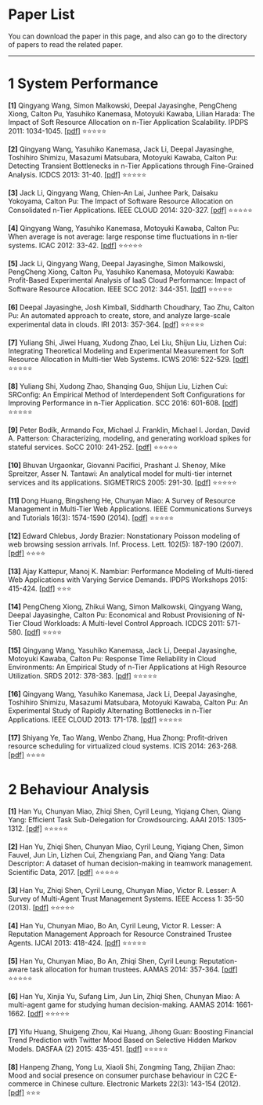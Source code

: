 # Paper List

You can download the paper in this page, and also can go to the directory of papers to read the related paper.

---------------------------------------

# 1 System Performance
**[1]** Qingyang Wang, Simon Malkowski, Deepal Jayasinghe, PengCheng Xiong, Calton Pu, Yasuhiko Kanemasa, Motoyuki Kawaba, Lilian Harada: The Impact of Soft Resource Allocation on n-Tier Application Scalability. IPDPS 2011: 1034-1045. [[pdf]](https://raw.githubusercontent.com/ZXD0328/paper/master/papers/system-performance/IPDPS-2011-The%20Impact%20of%20Soft%20Resource%20Allocation%20on%20n-Tier%20Application%20Scalability.pdf) :star::star::star::star::star:

**[2]** Qingyang Wang, Yasuhiko Kanemasa, Jack Li, Deepal Jayasinghe, Toshihiro Shimizu, Masazumi Matsubara, Motoyuki Kawaba, Calton Pu: Detecting Transient Bottlenecks in n-Tier Applications through Fine-Grained Analysis. ICDCS 2013: 31-40. [[pdf]](https://raw.githubusercontent.com/ZXD0328/paper/master/papers/system-performance/ICDCS-2013-Detecting%20Transient%20Bottlenecks%20in%20n-Tier%20Applications%20through%20Fine-Grained%20Analysis.pdf) :star::star::star::star::star:

**[3]** Jack Li, Qingyang Wang, Chien-An Lai, Junhee Park, Daisaku Yokoyama, Calton Pu:
The Impact of Software Resource Allocation on Consolidated n-Tier Applications. IEEE CLOUD 2014: 320-327. [[pdf]](https://raw.githubusercontent.com/ZXD0328/paper/master/papers/system-performance/Cloud-2014-The%20Impact%20of%20Software%20Resource%20Allocation%20on%20Consolidated%20n-Tier%20Applications.pdf) :star::star::star::star::star:

**[4]** Qingyang Wang, Yasuhiko Kanemasa, Motoyuki Kawaba, Calton Pu:
When average is not average: large response time fluctuations in n-tier systems. ICAC 2012: 33-42. [[pdf]](https://raw.githubusercontent.com/ZXD0328/paper/master/papers/system-performance/2012-ICAC-When%20Average%20is%20Not%20Average_%20Large%20Response%20Time%20Fluctuations%20in%20n-Tier%20Systems.pdf) :star::star::star::star::star:

**[5]** Jack Li, Qingyang Wang, Deepal Jayasinghe, Simon Malkowski, PengCheng Xiong, Calton Pu, Yasuhiko Kanemasa, Motoyuki Kawaba: Profit-Based Experimental Analysis of IaaS Cloud Performance: Impact of Software Resource Allocation. IEEE SCC 2012: 344-351. [[pdf]](https://raw.githubusercontent.com/ZXD0328/paper/master/papers/system-performance/2012-SCC-Profit-Based%20Experimental%20Analysis%20of%20IaaS%20Cloud%20Performance_%20Impact%20of%20Software%20Resource%20Allocation.pdf) :star::star::star::star::star:

**[6]** Deepal Jayasinghe, Josh Kimball, Siddharth Choudhary, Tao Zhu, Calton Pu: An automated approach to create, store, and analyze large-scale experimental data in clouds. IRI 2013: 357-364. [[pdf]](https://raw.githubusercontent.com/ZXD0328/paper/master/papers/system-performance/2013-iri-An%20Automated%20Approach%20to%20Create%2C%20Store%2C%20and%20Analyze%20Large-scale%20Experimental%20Data%20in%20Clouds.pdf) :star::star::star::star::star:

**[7]** Yuliang Shi, Jiwei Huang, Xudong Zhao, Lei Liu, Shijun Liu, Lizhen Cui: Integrating Theoretical Modeling and Experimental Measurement for Soft Resource Allocation in Multi-tier Web Systems. ICWS 2016: 522-529. [[pdf]](https://raw.githubusercontent.com/ZXD0328/paper/master/papers/system-performance/ICWS-2016-Integrating%20Theoretical%20Modeling%20and%20Experimental%20Measurement%20for%20Soft%20Resource%20Allocation%20in%20Multi-Tier%20Web%20Systems.pdf) :star::star::star::star::star:

**[8]** Yuliang Shi, Xudong Zhao, Shanqing Guo, Shijun Liu, Lizhen Cui: SRConfig: An Empirical Method of Interdependent Soft Configurations for Improving Performance in n-Tier Application. SCC 2016: 601-608. [[pdf]](https://raw.githubusercontent.com/ZXD0328/paper/master/papers/system-performance/SCC-2016-SRConfig_An%20Empirical%20Method%20of%20Interdependent%20Soft%20Configurations%20for%20Improving%20Performance%20in%20n-Tier%20Application.pdf) :star::star::star::star::star:

**[9]** Peter Bodík, Armando Fox, Michael J. Franklin, Michael I. Jordan, David A. Patterson: Characterizing, modeling, and generating workload spikes for stateful services. SoCC 2010: 241-252. [[pdf]](https://raw.githubusercontent.com/ZXD0328/paper/master/papers/system-performance/2010-SoCC10-Characterizing%2CModeling%2Cand%20Generatin%20Workload%20Spikes%20for%20Stateful%20Services.pdf) :star::star::star::star::star:

**[10]** Bhuvan Urgaonkar, Giovanni Pacifici, Prashant J. Shenoy, Mike Spreitzer, Asser N. Tantawi: An analytical model for multi-tier internet services and its applications. SIGMETRICS 2005: 291-30. [[pdf]](https://raw.githubusercontent.com/ZXD0328/paper/master/papers/system-performance/SIGMETRICS-2005-An%20Analytical%20Model%20for%20Multi-tier%20Internet%20Services%20and%20Its%20Applications.pdf) :star::star::star::star::star:

**[11]** Dong Huang, Bingsheng He, Chunyan Miao: A Survey of Resource Management in Multi-Tier Web Applications. IEEE Communications Surveys and Tutorials 16(3): 1574-1590 (2014). [[pdf]](https://raw.githubusercontent.com/ZXD0328/paper/master/papers/system-performance/IEEE%20Communications%20Surveys-2014-A%20Survey%20of%20Resource%20Management%20in%20Multi-Tier%20Web%20Applications.pdf) :star::star::star::star::star:

**[12]** Edward Chlebus, Jordy Brazier: Nonstationary Poisson modeling of web browsing session arrivals. Inf. Process. Lett. 102(5): 187-190 (2007). [[pdf]](https://raw.githubusercontent.com/ZXD0328/paper/master/papers/system-performance/Inf%20Process%20Lett-2007-Nonstationary%20Poisson%20modeling%20of%20web%20browsing%20session%20arrivalIs.pdf) :star::star::star::star:

**[13]** Ajay Kattepur, Manoj K. Nambiar: Performance Modeling of Multi-tiered Web Applications with Varying Service Demands. IPDPS Workshops 2015: 415-424. [[pdf]](https://raw.githubusercontent.com/ZXD0328/paper/master/papers/system-performance/IPDPSW-2015-Performance%20Modeling%20of%20Multi-tiered%20Web%20Applications%20with%20Varying%20Service%20Demands.pdf) :star::star::star:

**[14]** PengCheng Xiong, Zhikui Wang, Simon Malkowski, Qingyang Wang, Deepal Jayasinghe, Calton Pu: Economical and Robust Provisioning of N-Tier Cloud Workloads: A Multi-level Control Approach. ICDCS 2011: 571-580. [[pdf]](https://raw.githubusercontent.com/ZXD0328/paper/master/papers/system-performance/2011-ICDCS-Economical%20and%20Robust%20Provisioning%20of%20N-Tier%20Cloud%20Workloads_%20A%20Multi-level%20Control%20Approach.pdf) :star::star::star::star:

**[15]** Qingyang Wang, Yasuhiko Kanemasa, Jack Li, Deepal Jayasinghe, Motoyuki Kawaba, Calton Pu: Response Time Reliability in Cloud Environments: An Empirical Study of n-Tier Applications at High Resource Utilization. SRDS 2012: 378-383. [[pdf]](https://raw.githubusercontent.com/ZXD0328/paper/master/papers/system-performance/2012-SRDS-Response%20Time%20Reliability%20in%20Cloud%20Environments_%20An%20Empirical%20Study%20of%20n-Tier%20Applications%20at%20High%20Resource%20Utilization.pdf) :star::star::star::star::star:

**[16]** Qingyang Wang, Yasuhiko Kanemasa, Jack Li, Deepal Jayasinghe, Toshihiro Shimizu, Masazumi Matsubara, Motoyuki Kawaba, Calton Pu: An Experimental Study of Rapidly Alternating Bottlenecks in n-Tier Applications. IEEE CLOUD 2013: 171-178. [[pdf]](https://raw.githubusercontent.com/ZXD0328/paper/master/papers/system-performance/2013-Cloud-An%20Experimental%20Study%20of%20Rapidly%20Alternating_%20Bottlenecks%20in%20n-Tier%20Applications.pdf) :star::star::star::star::star:

**[17]** Shiyang Ye, Tao Wang, Wenbo Zhang, Hua Zhong: Profit-driven resource scheduling for virtualized cloud systems. ICIS 2014: 263-268. [[pdf]](https://raw.githubusercontent.com/ZXD0328/paper/master/papers/system-performance/ICIS-2014-Profit-driven%20resource%20scheduling%20for%20virtualized%20cloud%20systems.pdf) :star::star::star::star:

# 2 Behaviour Analysis
**[1]** Han Yu, Chunyan Miao, Zhiqi Shen, Cyril Leung, Yiqiang Chen, Qiang Yang: Efficient Task Sub-Delegation for Crowdsourcing. AAAI 2015: 1305-1312. [[pdf]](https://raw.githubusercontent.com/ZXD0328/paper/master/papers/behaviour-analysis/Han%20Yu-AAAI2015-Efficient%20Task%20Sub-Delegation%20for%20Crowdsourcing.pdf) :star::star::star::star::star:

**[2]** Han Yu, Zhiqi Shen, Chunyan Miao, Cyril Leung, Yiqiang Chen, Simon Fauvel, Jun Lin, Lizhen Cui, Zhengxiang Pan, and Qiang Yang: Data Descriptor: A dataset of human decision-making in teamwork management. Scientific Data, 2017. [[pdf]](https://raw.githubusercontent.com/ZXD0328/paper/master/papers/behaviour-analysis/2017-sci-A%20dataset%20of%20human%20decision-making%20in%20teamwork%20management.pdf) :star::star::star::star::star:

**[3]** Han Yu, Zhiqi Shen, Cyril Leung, Chunyan Miao, Victor R. Lesser: A Survey of Multi-Agent Trust Management Systems. IEEE Access 1: 35-50 (2013). [[pdf]](https://raw.githubusercontent.com/ZXD0328/paper/master/papers/behaviour-analysis/IEEE%20Access-2013-A%20Survey%20of%20Multi-Agent%20Trust%20Management%20Systems.pdf) :star::star::star::star::star:

**[4]** Han Yu, Chunyan Miao, Bo An, Cyril Leung, Victor R. Lesser: A Reputation Management Approach for Resource Constrained Trustee Agents. IJCAI 2013: 418-424. [[pdf]](https://raw.githubusercontent.com/ZXD0328/paper/master/papers/behaviour-analysis/IJCAI-2013-A%20Reputation%20Management%20Approach%20for%20Resource%20Constrained%20Trustee%20Agents.pdf) :star::star::star::star::star:

**[5]** Han Yu, Chunyan Miao, Bo An, Zhiqi Shen, Cyril Leung: Reputation-aware task allocation for human trustees. AAMAS 2014: 357-364. [[pdf]](https://raw.githubusercontent.com/ZXD0328/paper/master/papers/behaviour-analysis/AAMAS-2014-Reputation-aware%20task%20allocation%20for%20human%20trustees.pdf) :star::star::star::star::star:

**[6]** Han Yu, Xinjia Yu, Sufang Lim, Jun Lin, Zhiqi Shen, Chunyan Miao: A multi-agent game for studying human decision-making. AAMAS 2014: 1661-1662. [[pdf]](https://raw.githubusercontent.com/ZXD0328/paper/master/papers/behaviour-analysis/AAMAS-2014-A%20multi-agent%20game%20for%20studying%20human%20decision-making.pdf) :star::star::star::star::star:

**[7]** Yifu Huang, Shuigeng Zhou, Kai Huang, Jihong Guan: Boosting Financial Trend Prediction with Twitter Mood Based on Selective Hidden Markov Models. DASFAA (2) 2015: 435-451. [[pdf]](https://raw.githubusercontent.com/ZXD0328/paper/master/papers/behaviour-analysis/2015-DASFAA-Boosting%20Financial%20Trend%20Prediction%20with%20Twitter%20Mood%20Based%20on%20Selective%20Hidden%20Markov%20Models.pdf) :star::star::star::star::star:

**[8]** Hanpeng Zhang, Yong Lu, Xiaoli Shi, Zongming Tang, Zhijian Zhao: Mood and social presence on consumer purchase behaviour in C2C E-commerce in Chinese culture. Electronic Markets 22(3): 143-154 (2012). [[pdf]](https://raw.githubusercontent.com/ZXD0328/paper/master/papers/behaviour-analysis/Electronic%20Markets-2012-Mood%20and%20social%20presence%20on%20consumer%20purchase%20behaviour%20in%20C2C%20E-commerce%20in%20Chinese%20culture.pdf) :star::star::star:
